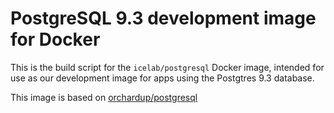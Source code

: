 # PostgreSQL 9.3 development image for Docker

This is the build script for the `icelab/postgresql` Docker image, intended for
use as our development image for apps using the Postgtres 9.3 database.

This image is based on
[orchardup/postgresql](https://github.com/orchardup/docker-postgresql.)
